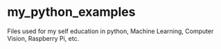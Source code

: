 # my_python_examples

Files used for my self education in python, Machine Learning, Computer Vision, Raspberry Pi, etc.
